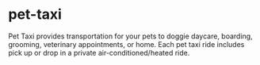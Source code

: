 # pet-taxi
Pet Taxi provides transportation for your pets to doggie daycare, boarding, grooming, veterinary appointments, or home.  Each pet taxi ride includes pick up or drop in a private air-conditioned/heated ride. 
